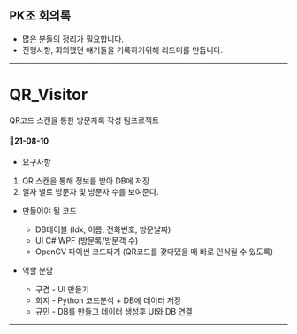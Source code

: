 
## PK조 회의록
- 많은 분들의 정리가 필요합니다.
- 진행사항, 회의했던 얘기들을 기록하기위해 리드미를 만듭니다.

---------------------------

# QR_Visitor
QR코드 스캔을 통한 방문자록 작성 팀프로젝트

#### 🚩21-08-10
- 요구사항
1. QR 스캔을 통해 정보를 받아 DB에 저장
2. 일자 별로 방문자 및 방문자 수를 보여준다. 

- 만들어야 될 코드
  - DB테이블 (Idx, 이름, 전화번호, 방문날짜)
  - UI C# WPF (방문록/방문객 수)
  - OpenCV 파이썬 코드짜기 (QR코드를 갖다댔을 때 바로 인식될 수 있도록)

- 역할 분담
  - 구겸 - UI 만들기
  - 희지 - Python 코드분석 + DB에 데이터 저장
  - 규민 - DB를 만들고 데이터 생성후 UI와 DB 연결
---------------------------
